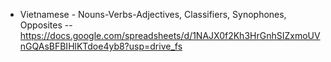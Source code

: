 
* Vietnamese - Nouns-Verbs-Adjectives, Classifiers, Synophones, Opposites -- https://docs.google.com/spreadsheets/d/1NAJX0f2Kh3HrGnhSIZxmoUVnGQAsBFBIHlKTdoe4yb8?usp=drive_fs 